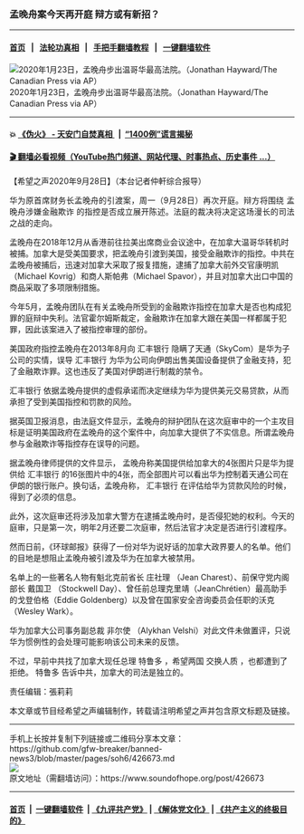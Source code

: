 ### 孟晚舟案今天再开庭 辩方或有新招？
------------------------

#### [首页](https://github.com/gfw-breaker/banned-news3/blob/master/README.md) &nbsp;&nbsp;|&nbsp;&nbsp; [法轮功真相](https://github.com/begood0513/basic/blob/master/README.md)  &nbsp;&nbsp;|&nbsp;&nbsp; [手把手翻墙教程](https://github.com/gfw-breaker/guides/wiki)  &nbsp;&nbsp;|&nbsp;&nbsp; [一键翻墙软件](https://github.com/gfw-breaker/nogfw/blob/master/README.md)  



<div><img alt="2020年1月23日，孟晚舟步出温哥华最高法院。（Jonathan Hayward/The Canadian Press via AP）" src="https://img.soundofhope.org/2020-09/1601315935250.png"/>
<br/><figcaption class="caption">
 2020年1月23日，孟晚舟步出温哥华最高法院。（Jonathan Hayward/The Canadian Press via AP）
</figcaption></div><hr/>

#### 💥 [《伪火》 - 天安门自焚真相 ](http://158.247.195.190:10000/videos/blog/weihuo.html)&nbsp; |&nbsp; [“1400例”谎言揭秘  ](http://158.247.195.190:10000/videos/blog/jiexi1400.html)

#### [ 🎬  翻墙必看视频（YouTube热门频道、网站代理、时事热点、历史事件 ...）](https://github.com/gfw-breaker/links/blob/master/banned.md)

<div><div class="Content__Wrapper sc-1bvya0-0 grZQxZ">
 <p class="meta-top">
  <span class="meta">
   【希望之声2020年9月28日】（本台记者仲軒综合报导）
  </span>
 </p>
 <p style="text-align:justify">
  华为原首席财务长孟晚舟的引渡案，周一（9月28日）再次开庭。辩方将围绕
  <ok href="/term/386041">
   孟晚舟涉嫌金融欺诈
  </ok>
  的指控是否成立展开陈述。法庭的裁决将决定这场漫长的司法之战的走向。
 </p>
 <p>
  孟晚舟在2018年12月从香港前往拉美出席商业会议途中，在加拿大温哥华转机时被捕。加拿大是受美国要求，把孟晚舟引渡到美国，接受金融欺诈的指控。中共在孟晚舟被捕后，迅速对加拿大采取了报复措施，逮捕了加拿大前外交官康明凯（Michael Kovrig）和商人斯帕弗（Michael Spavor），并且对加拿大出口中国的商品采取了多项限制措施。
 </p>
 <div class="AD_Embed__Wrap-sc-1xslmin-0 igMuqX module desktop">
  <div>
  </div>
 </div>
 <p>
  今年5月，孟晚舟团队在有关孟晚舟所受到的金融欺诈指控在加拿大是否也构成犯罪的庭辩中失利。法官霍尔姆斯裁定，金融欺诈在加拿大跟在美国一样都属于犯罪，因此该案进入了被指控审理的部份。
 </p>
 <p>
  美国政府指控孟晚舟在2013年8月向
  <ok href="/term/7656">
   汇丰银行
  </ok>
  隐瞒了天通（SkyCom）是华为子公司的实情，误导
  <ok href="/term/7656">
   汇丰银行
  </ok>
  为华为公司向伊朗出售美国设备提供了金融支持，犯了金融欺诈罪。这也违反了美国对伊朗进行制裁的禁令。
 </p>
 <p>
  <ok href="/term/7656">
   汇丰银行
  </ok>
  依据孟晚舟提供的虚假承诺而决定继续为华为提供美元交易贷款，从而承担了受到美国指控和罚款的风险。
 </p>
 <p>
  据英国卫报消息，由法庭文件显示，孟晚舟的辩护团队在这次庭审中的一个主攻目标是证明美国政府在孟晚舟的这个案件中，向加拿大提供了不实信息。所谓孟晚舟参与金融欺诈等指控存在误导的问题。
 </p>
 <p>
  据孟晚舟律师提供的文件显示， 孟晚舟称美国提供给加拿大的4张图片只是华为提供给
  <ok href="/term/7656">
   汇丰银行
  </ok>
  的16张图片中的4张，而全部图片可以看出华为控制着天通公司在伊朗的银行账户。换句话，孟晚舟称，
  <ok href="/term/7656">
   汇丰银行
  </ok>
  在评估给华为贷款风险的时候，得到了必须的信息。
 </p>
 <p>
  此外，这次庭审还将涉及加拿大警方在逮捕孟晚舟时，是否侵犯她的权利。今天的庭审，只是第一次，明年2月还要二次庭审，然后法官才决定是否进行引渡程序。
 </p>
 <p>
  然而日前，《环球邮报》获得了一份对华为说好话的加拿大政界要人的名单。他们的目地是想阻止孟晚舟被引渡及华为在加拿大被禁用。
 </p>
 <p>
  名单上的一些著名人物有魁北克前省长
  <ok href="/term/386071">
   庄社理
  </ok>
  （Jean Charest）、前保守党内阁部长
  <ok href="/term/386074">
   戴国卫
  </ok>
  （Stockwell Day）、曾任前总理克里靖（JeanChrétien）最高助手的戈登伯格（Eddie Goldenberg）以及曾在国家安全咨询委员会任职的沃克（Wesley Wark）。
 </p>
 <p>
  华为加拿大公司事务副总裁
  <ok href="/term/386050">
   非尔使
  </ok>
  （Alykhan Velshi）对此文件未做置评，只说华为惯例性的会处理可能影响该公司未来的反馈。
 </p>
 <p>
  不过，早前中共找了加拿大现任总理
  <ok href="/term/3487">
   特鲁多
  </ok>
  ，希望两国
  <ok href="/term/386059">
   交换人质
  </ok>
  ，也都遭到了拒绝。
  <ok href="/term/3487">
   特鲁多
  </ok>
  告诉中共，加拿大的司法是独立的。
 </p>
 <p class="meta-btm">
  责任编辑：張莉莉
 </p>
 <p class="meta-btm">
  本文章或节目经希望之声编辑制作，转载请注明希望之声并包含原文标题及链接。
 </p>
</div>
</div>
<hr/>
手机上长按并复制下列链接或二维码分享本文章：<br/>
https://github.com/gfw-breaker/banned-news3/blob/master/pages/soh6/426673.md <br/>
<a href='https://github.com/gfw-breaker/banned-news3/blob/master/pages/soh6/426673.md'><img src='https://github.com/gfw-breaker/banned-news3/blob/master/pages/soh6/426673.md.png'/></a> <br/>
原文地址（需翻墙访问）：https://www.soundofhope.org/post/426673


------------------------
#### [首页](https://github.com/gfw-breaker/banned-news3/blob/master/README.md) &nbsp;|&nbsp; [一键翻墙软件](https://github.com/gfw-breaker/nogfw/blob/master/README.md) &nbsp;| [《九评共产党》](https://github.com/gfw-breaker/9ping.md/blob/master/README.md#九评之一评共产党是什么) | [《解体党文化》](https://github.com/gfw-breaker/jtdwh.md/blob/master/README.md) | [《共产主义的终极目的》](https://github.com/gfw-breaker/gczydzjmd.md/blob/master/README.md)


<img src='http://gfw-breaker.win/banned-news3/pages/soh6/426673.md' width='0px' height='0px'/>